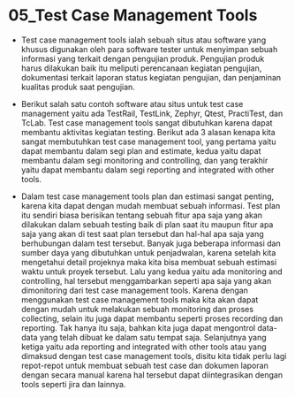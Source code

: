 # 05_Test Case Management Tools

- Test case management tools ialah sebuah situs atau software yang khusus digunakan oleh para software tester untuk menyimpan sebuah informasi yang terkait dengan pengujian produk. Pengujian produk harus dilakukan baik itu meliputi perencanaan kegiatan pengujian, dokumentasi terkait laporan status kegiatan pengujian, dan penjaminan kualitas produk saat pengujian. 

- Berikut salah satu contoh software atau situs untuk test case management yaitu ada TestRail, TestLink, Zephyr, Qtest, PractiTest, dan TcLab. Test case management tools sangat dibutuhkan karena dapat membantu aktivitas kegiatan testing. Berikut ada 3 alasan kenapa kita sangat membutuhkan test case management tool, yang pertama yaitu dapat membantu dalam segi plan and estimate, kedua yaitu dapat membantu dalam segi monitoring and controlling, dan yang terakhir yaitu dapat membantu dalam segi reporting and integrated with other tools.

- Dalam test case management tools plan dan estimasi sangat penting, karena kita dapat dengan mudah membuat sebuah informasi. Test plan itu sendiri biasa berisikan tentang sebuah fitur apa saja yang akan dilakukan dalam sebuah testing baik di plan saat itu maupun fitur apa saja yang akan di test saat plan tersebut dan hal-hal apa saja yang berhubungan dalam test tersebut. Banyak juga beberapa informasi dan sumber daya yang dibutuhkan untuk penjadwalan, karena setelah kita mengetahui detail projeknya maka kita bisa membuat sebuah estimasi waktu untuk proyek tersebut. Lalu yang kedua yaitu ada monitoring and controlling, hal tersebut menggambarkan seperti apa saja yang akan dimonitoring dari test case management tools. Karena dengan menggunakan test case management tools maka kita akan dapat dengan mudah untuk melakukan sebuah monitoring dan proses collecting, selain itu juga dapat membantu seperti proses recording dan reporting. Tak hanya itu saja, bahkan kita juga dapat mengontrol data-data yang telah dibuat ke dalam satu tempat saja. Selanjutnya yang ketiga yaitu ada reporting and integrated with other tools atau yang dimaksud dengan test case management tools, disitu kita tidak perlu lagi repot-repot untuk membuat sebuah test case dan dokumen laporan dengan secara manual karena hal tersebut dapat diintegrasikan dengan tools seperti jira dan lainnya.



